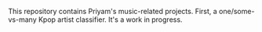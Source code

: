 This repository contains Priyam's music-related projects. First, a one/some-vs-many Kpop artist classifier. It's a work in progress.
